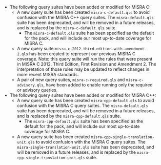  - The following query suites have been added or modified for MISRA C:
   - A new query suite has been created `misra-c-default.qls` to avoid confusion with the MISRA C++ query suites. The `misra-default.qls` suite has been deprecated, and will be removed in a future releases, and is replaced by the `misra-c-default.qls` suite.
     - The `misra-c-default.qls` suite has been specified as the default for the pack, and will include our most up-to-date coverage for MISRA C.
   - A new query suite `misra-c-2012-third-edition-with-amendment-2.qls` has been created to represent our previous MISRA C coverage. Note: this query suite will run the rules that were present in MISRA C 2012, Third Edition, First Revision and Amendment 2. The interpretation of those
   rules may be updated to reflect changes in more recent MISRA standards.
   - A pair of new query suites, `misra-c-required.qls` and `misra-c-advisory.qls`, have been added to enable running only the required or advisory queries.
 - The following query suites have been added or modified for MISRA C++:
   - A new query suite has been created `misra-cpp-default.qls` to avoid confusion with the MISRA C query suites. The `misra-default.qls` suite has been deprecated, and will be removed in a future releases, and is replaced by the `misra-cpp-default.qls` suite.
     - The `misra-cpp-default.qls` suite has been specified as the default for the pack, and will include our most up-to-date coverage for MISRA C.
   - A new query suite has been created `misra-cpp-single-translation-unit.qls` to avoid confusion with the MISRA C query suites. The `misra-single-translation-unit.qls` suite has been deprecated, and will be removed in a future releases, and is replaced by the `misra-cpp-single-translation-unit.qls` suite.